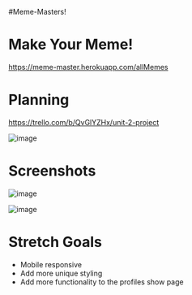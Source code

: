 #Meme-Masters! 



# Make Your Meme! 
https://meme-master.herokuapp.com/allMemes




# Planning 

https://trello.com/b/QvGlYZHx/unit-2-project

![image](https://user-images.githubusercontent.com/89749759/141486411-91bd16d9-1451-409c-a5b1-d2a859128315.png)


# Screenshots
![image](https://user-images.githubusercontent.com/89749759/141489402-7987332a-469c-415f-b21f-23120fcf47d5.png)

![image](https://user-images.githubusercontent.com/89749759/141489622-d45d853d-8d62-4768-afe5-06e253be67c9.png)



# Stretch Goals 
- Mobile responsive 
- Add more unique styling 
- Add more functionality to the profiles show page 
